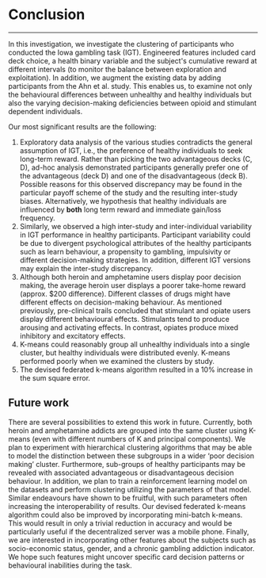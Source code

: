 # Conclusion 
---
In this investigation, we investigate the clustering of participants who conducted the Iowa gambling task (IGT). Engineered features included card deck choice, a health binary variable and the subject's cumulative reward at different intervals (to monitor the balance between exploration and exploitation). In addition, we augment the existing data by adding participants from the Ahn et al. study. This enables us, to examine not only the behavioural differences between unhealthy and healthy individuals but also the varying decision-making deficiencies between opioid and stimulant dependent individuals.  

Our most significant results are the following: 
1. Exploratory data analysis of the various studies contradicts the general assumption of IGT, i.e., the preference of healthy individuals to seek long-term reward. Rather than picking the two advantageous decks (C, D), ad-hoc analysis demonstrated participants generally prefer one of the advantageous (deck D) and one of the disadvantageous (deck B). Possible reasons for this observed discrepancy may be found in the particular payoff scheme of the study and the resulting inter-study biases. Alternatively, we hypothesis that healthy individuals are influenced by **both** long term reward and immediate gain/loss frequency.
2. Similarly, we observed a high inter-study and inter-individual variability in IGT performance in healthy participants. Participant variability could be due to divergent psychological attributes of the healthy participants such as learn behaviour, a propensity to gambling, impulsivity or different decision-making strategies. In addition, different IGT versions may explain the inter-study discrepancy. 
3. Although both heroin and amphetamine users display poor decision making, the average heroin user displays a poorer take-home reward (approx. $200 difference).  Different classes of drugs might have different effects on decision-making behaviour. As mentioned previously,  pre-clinical trails concluded that stimulant and opiate users display different behavioural effects. Stimulants tend to produce arousing and activating effects. In contrast, opiates produce mixed inhibitory and excitatory effects.
3. K-means could reasonably group all unhealthy individuals into a single cluster, but healthy individuals were distributed evenly. K-means performed poorly when we examined the clusters by study. 
4. The devised federated k-means algorithm resulted in a 10% increase in the sum square error.

## Future work
There are several possibilities to extend this work in future. Currently, both heroin and amphetamine addicts are grouped into the same cluster using K-means (even with different numbers of K and principal components).  We plan to experiment with hierarchical clustering algorithms that may be able to model the distinction between these subgroups in a wider ‘poor decision making’ cluster. Furthermore, sub-groups of healthy participants may be revealed with associated advantageous or disadvantageous decision behaviour. 
In addition, we plan to train a reinforcement learning model on the datasets and perform clustering utilizing the parameters of that model.  Similar endeavours have shown to be fruitful, with such parameters often increasing the interoperability of results. Our devised federated k-means algorithm could also be improved by incorporating mini-batch k-means. This would result in only a trivial reduction in accuracy and would be particularly useful if the decentralized server was a mobile phone. Finally, we are interested in incorporating other features about the subjects such as socio-economic status,  gender, and a chronic gambling addiction indicator. We hope such features might uncover specific card decision patterns or behavioural inabilities during the task.
